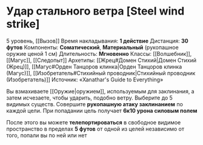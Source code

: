 # Удар стального ветра [Steel wind strike]
5 уровень, [[Вызов]]
Время накладывания: **1 действие**
Дистанция: **30 футов**
Компоненты: **Соматический**, **Материальный** (рукопашное оружие ценой 1 см)
Длительность: **Мгновенно**
Классы: [[Волшебник]], [[Магус]], [[Следопыт]]
Архетипы: [[Жрец#Домен Стихий|Домен Стихий (Жрец)]], [[Магус#Орден Танцоров клинка|Орден Танцоров клинка (Магус)]], [[Изобретатель#Стихийный проводник|Стихийный проводник (Изобретатель)]]
Источник: «Xanathar's Guide to Everything»

Вы взмахиваете [[Оружие|оружием]], используемым для заклинания, а затем исчезаете, чтобы ударить, подобно ветру. Выберите до 5 видимых существ. Совершите **рукопашную атаку заклинанием** по каждой цели. При попадании цель получает **6к10 урона силовым полем**

После этого вы можете **телепортироваться** в свободное видимое пространство в пределах **5 футов** от одной из целей независимо от того, попали вы по ней или нет